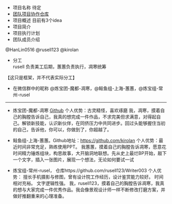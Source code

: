 
* 项目名称 待定
* [团队项目协作仓库](https://github.com/HanLin0516/Writer-Business-Plan)
* 项目概述 
目前有3个idea
* 项目简介
* 项目执行计划 
* 团队成员介绍 

@HanLin0516 @rusell123 @kirolan 
* 分工  
rusell 负责美工后期，蕙蕙负责执行，凋寒统筹

【这只是框架，并不代表实际分工】

* 在微信群中的昵称 
@炼宝团-魔都-凋寒，@鲑鱼组-上海-蕙蕙，@炼宝组-常州-rusel


---

 * 炼宝团-魔都-凋寒 [Github](https://github.com/HanLin0516)
个人优势：古灵精怪，喜欢琢磨
我，凋寒，摸着自己的胸膛告诉自己，我真的想完成一件作品，不求完美但求满意，对得起自己。解锁新技能，认识新伙伴，在同侪压力中共同进步。回过头能够握住当初的自己，告诉他，你可以，你做到了，你超越了。

 * 鲑鱼组-上海-蕙蕙。Github地址：https://github.com/kirolan
个人优势：最近时间非常充足，熟练使用PPT。
我蕙蕙，摸着自己的胸膛告诉凋寒，愿意花时间精力锤炼组块，构思故事，大开脑洞地联想。先从史上最烂BP开始，敲下一个文字，插入一张图片，展现一个想法，无论如何要试一试

 * 炼宝组-常州-rusel， 仓库https://github.com/rusell123/Writer003
个人优势：
擅长手机摄影与修图，曾有设计院工作经历，设计鉴赏能力较好。
时间相对充裕。
文字逻辑性强。
我，rusell123，摸着自己的胸膛告诉凋寒，我真的想与大家完成一件优秀作品。我会像景观设计师一样不断修改打磨方案，并做好推翻重来的心理准备。
